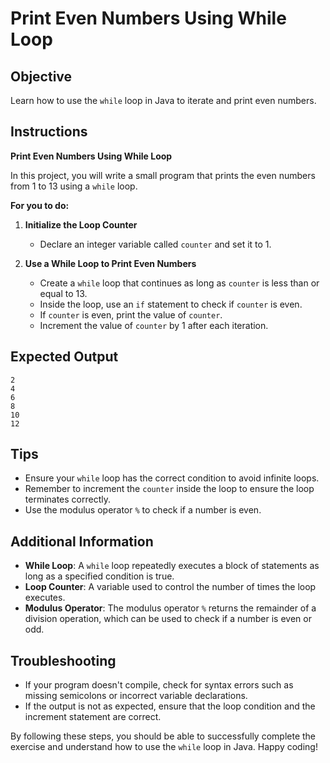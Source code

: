 # Print Even Numbers Using While Loop

## Objective
Learn how to use the `while` loop in Java to iterate and print even numbers.

## Instructions

**Print Even Numbers Using While Loop**

In this project, you will write a small program that prints the even numbers from 1 to 13 using a `while` loop.

**For you to do:**

1. **Initialize the Loop Counter**
    - Declare an integer variable called `counter` and set it to 1.

2. **Use a While Loop to Print Even Numbers**
    - Create a `while` loop that continues as long as `counter` is less than or equal to 13.
    - Inside the loop, use an `if` statement to check if `counter` is even.
    - If `counter` is even, print the value of `counter`.
    - Increment the value of `counter` by 1 after each iteration.

## Expected Output
```
2
4
6
8
10
12
```

## Tips
- Ensure your `while` loop has the correct condition to avoid infinite loops.
- Remember to increment the `counter` inside the loop to ensure the loop terminates correctly.
- Use the modulus operator `%` to check if a number is even.

## Additional Information
- **While Loop**: A `while` loop repeatedly executes a block of statements as long as a specified condition is true.
- **Loop Counter**: A variable used to control the number of times the loop executes.
- **Modulus Operator**: The modulus operator `%` returns the remainder of a division operation, which can be used to check if a number is even or odd.

## Troubleshooting
- If your program doesn't compile, check for syntax errors such as missing semicolons or incorrect variable declarations.
- If the output is not as expected, ensure that the loop condition and the increment statement are correct.

By following these steps, you should be able to successfully complete the exercise and understand how to use the `while` loop in Java. Happy coding!
